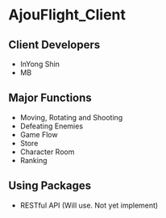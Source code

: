 # AjouFlight_Client

## Client Developers
- InYong Shin
- MB


## Major Functions
- Moving, Rotating and Shooting
- Defeating Enemies
- Game Flow
- Store
- Character Room
- Ranking


## Using Packages
- RESTful API (Will use. Not yet implement)
